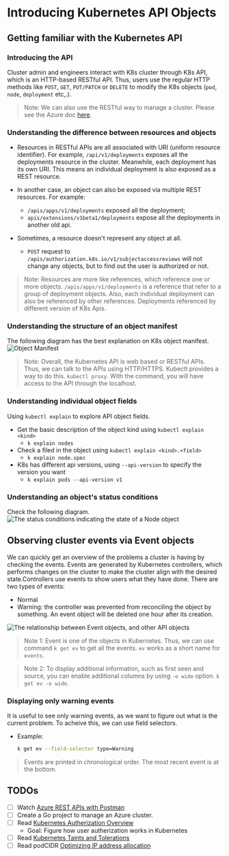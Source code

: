 # Introducing Kubernetes API Objects

## Getting familiar with the Kubernetes API
### Introducing the API
Cluster admin and engineers interact with K8s cluster through K8s API, which is an HTTP-based RESTful API. Thus, users use the regular HTTP methods like `POST`, `GET`, `PUT/PATCH` or `DELETE` to modify the K8s objects (`pod`, `node`, `deployment` etc,.).

> Note: We can also use the RESTful way to manage a cluster. Please see the Azure doc [here](https://learn.microsoft.com/en-us/rest/api/aks/).

### Understanding the difference between resources and objects

- Resources in RESTful APIs are all associated with URI (uniform resource identifier). For example, `/api/v1/deployments` exposes all the deployments resource in the cluster. Meanwhile, each deployment has its own URI. This means an individual deployment is also exposed as a REST resource.

- In another case, an object can also be exposed via multiple REST resources. For example: 
    - `/apis/apps/v1/deployments` exposed all the deployment;
    - `apis/extensions/v1beta1/deployments` expose all the deployments in another old api.

- Sometimes, a resource doesn't represent any object at all. 
    - `POST` request to `/apis/authorization.k8s.io/v1/subjectaccessreviews` will not change any objects, but to find out the user is authorized or not.

> Note: Resources are more like references, which reference one or more objects. `/apis/apps/v1/deployments` is a reference that refer to a group of deployment objects. Also, each individual deployment can also be referenced by other references. Deployments referenced by different version of K8s Apis.

### Understanding the structure of an object manifest

The following diagram has the best explanation on K8s object manifest. 
![Object Manifest](https://drek4537l1klr.cloudfront.net/luksa3/v-14/Figures/04image004.png)

> Note: Overall, the Kubernetes API is web based or RESTful APIs. Thus, we can talk to the APIs using HTTP/HTTPS. Kubectl provides a way to do this. `kubectl proxy`. With the command, you will have access to the API through the localhost.

### Understanding individual object fields
Using `kubectl explain` to explore API object fields.

- Get the basic description of the object kind using `kubectl explain <kind>`
    - `k explain nodes`
- Check a filed in the object using `kubectl explain <kind>.<field>`
    - `k explain node.spec`
- K8s has different api versions, using `--api-version` to specify the version you want
    - `k explain pods --api-version v1`

### Understanding an object's status conditions

Check the following diagram.
![The status conditions indicating the state of a Node object](https://drek4537l1klr.cloudfront.net/luksa3/v-14/Figures/04image007.png)


## Observing cluster events via Event objects
We can quickly get an overview of the problems a cluster is having by checking the events. Events are generated by Kubernetes controllers, which performs changes on the cluster to make the cluster align with the desired state.Controllers use events to show users what they have done. There are two types of events: 
- Normal
- Warning: the controller was prevented from reconciling the object by something.
An event object will be deleted one hour after its creation.

![The relationship between Event objects, and other API objects](https://drek4537l1klr.cloudfront.net/luksa3/v-14/Figures/04image008.png)

> Note 1: Event is one of the objects in Kubernetes. Thus, we can use command `k get ev` to get all the events. `ev` works as a short name for `events`.

> Note 2: To display additional information, such as first seen and source, you can enable additional columns by using `-o wide` option. `k get ev -o wide`.

### Displaying only warning events
It is useful to see only warning events, as we want to figure out what is the current problem. To acheive this, we can use field selectors. 
- Example: 
  ```bash
  k get ev --field-selector type=Warning
  ```
> Events are printed in chronological order. The most recent event is at the bottom.

## TODOs
- [ ] Watch [Azure REST APIs with Postman](https://www.youtube.com/watch?v=6b1J03fDnOg&t=9s)
- [ ] Create a Go project to manage an Azure cluster. 
- [ ] Read [Kubernetes Autherization Overview](https://kubernetes.io/docs/reference/access-authn-authz/authorization/) 
    - Goal: Figure how user autherization works in Kubernetes
- [ ] Read [Kubernetes Taints and Tolerations](https://kubernetes.io/docs/concepts/scheduling-eviction/taint-and-toleration/)
- [ ] Read podCIDR [Optimizing IP address allocation](https://cloud.google.com/kubernetes-engine/docs/how-to/flexible-pod-cidr)
